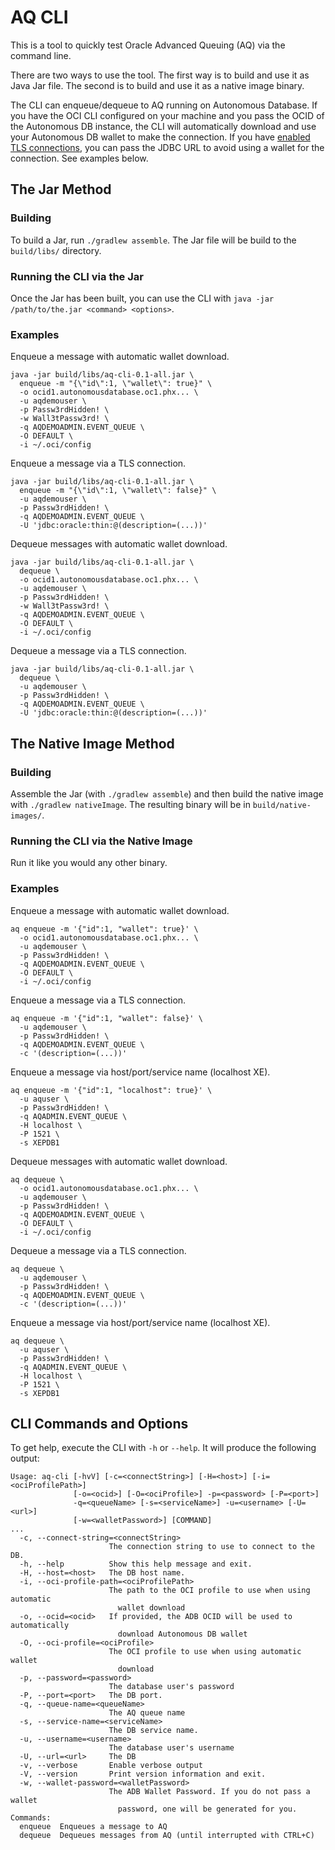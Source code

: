 # AQ CLI

This is a tool to quickly test Oracle Advanced Queuing (AQ) via the command line.

There are two ways to use the tool. The first way is to build and use it as Java Jar file. The second is to build and use it as a native image binary.

The CLI can enqueue/dequeue to AQ running on Autonomous Database. If you have the OCI CLI configured on your machine and you pass the OCID of the Autonomous DB instance, the CLI will automatically download and use your Autonomous DB wallet to make the connection. If you have [enabled TLS connections](https://recursive.codes/blog/post/2026), you can pass the JDBC URL to avoid using a wallet for the connection. See examples below.

## The Jar Method

### Building

To build a Jar, run `./gradlew assemble`. The Jar file will be build to the `build/libs/` directory.

### Running the CLI via the Jar

Once the Jar has been built, you can use the CLI with `java -jar /path/to/the.jar <command> <options>`. 

### Examples

Enqueue a message with automatic wallet download.

```shell
java -jar build/libs/aq-cli-0.1-all.jar \
  enqueue -m "{\"id\":1, \"wallet\": true}" \
  -o ocid1.autonomousdatabase.oc1.phx... \
  -u aqdemouser \
  -p Passw3rdHidden! \
  -w Wall3tPassw3rd! \
  -q AQDEMOADMIN.EVENT_QUEUE \
  -O DEFAULT \
  -i ~/.oci/config 
```
Enqueue a message via a TLS connection.

```shell
java -jar build/libs/aq-cli-0.1-all.jar \
  enqueue -m "{\"id\":1, \"wallet\": false}" \
  -u aqdemouser \
  -p Passw3rdHidden! \
  -q AQDEMOADMIN.EVENT_QUEUE \
  -U 'jdbc:oracle:thin:@(description=(...))'
```

Dequeue messages with automatic wallet download.

```shell
java -jar build/libs/aq-cli-0.1-all.jar \
  dequeue \
  -o ocid1.autonomousdatabase.oc1.phx... \
  -u aqdemouser \
  -p Passw3rdHidden! \
  -w Wall3tPassw3rd! \
  -q AQDEMOADMIN.EVENT_QUEUE \
  -O DEFAULT \
  -i ~/.oci/config 
```
Dequeue a message via a TLS connection.

```shell
java -jar build/libs/aq-cli-0.1-all.jar \
  dequeue \
  -u aqdemouser \
  -p Passw3rdHidden! \
  -q AQDEMOADMIN.EVENT_QUEUE \
  -U 'jdbc:oracle:thin:@(description=(...))'
```

## The Native Image Method

### Building

Assemble the Jar (with `./gradlew assemble`) and then build the native image with `./gradlew nativeImage`. The resulting binary will be in `build/native-images/`.

### Running the CLI via the Native Image

Run it like you would any other binary.

### Examples

Enqueue a message with automatic wallet download.

```shell
aq enqueue -m '{"id":1, "wallet": true}' \
  -o ocid1.autonomousdatabase.oc1.phx... \
  -u aqdemouser \
  -p Passw3rdHidden! \
  -q AQDEMOADMIN.EVENT_QUEUE \
  -O DEFAULT \
  -i ~/.oci/config 
```
Enqueue a message via a TLS connection.

```shell
aq enqueue -m '{"id":1, "wallet": false}' \
  -u aqdemouser \
  -p Passw3rdHidden! \
  -q AQDEMOADMIN.EVENT_QUEUE \
  -c '(description=(...))'
```

Enqueue a message via host/port/service name (localhost XE).

```shell
aq enqueue -m '{"id":1, "localhost": true}' \
  -u aquser \
  -p Passw3rdHidden! \
  -q AQADMIN.EVENT_QUEUE \
  -H localhost \
  -P 1521 \
  -s XEPDB1
```

Dequeue messages with automatic wallet download.

```shell
aq dequeue \
  -o ocid1.autonomousdatabase.oc1.phx... \
  -u aqdemouser \
  -p Passw3rdHidden! \
  -q AQDEMOADMIN.EVENT_QUEUE \
  -O DEFAULT \
  -i ~/.oci/config 
```
Dequeue a message via a TLS connection.

```shell
aq dequeue \
  -u aqdemouser \
  -p Passw3rdHidden! \
  -q AQDEMOADMIN.EVENT_QUEUE \
  -c '(description=(...))'
```

Enqueue a message via host/port/service name (localhost XE).

```shell
aq dequeue \
  -u aquser \
  -p Passw3rdHidden! \
  -q AQADMIN.EVENT_QUEUE \
  -H localhost \
  -P 1521 \
  -s XEPDB1
```

## CLI Commands and Options

To get help, execute the CLI with `-h` or `--help`. It will produce the following output:

```shell
Usage: aq-cli [-hvV] [-c=<connectString>] [-H=<host>] [-i=<ociProfilePath>]
              [-o=<ocid>] [-O=<ociProfile>] -p=<password> [-P=<port>]
              -q=<queueName> [-s=<serviceName>] -u=<username> [-U=<url>]
              [-w=<walletPassword>] [COMMAND]
...
  -c, --connect-string=<connectString>
                      The connection string to use to connect to the DB.
  -h, --help          Show this help message and exit.
  -H, --host=<host>   The DB host name.
  -i, --oci-profile-path=<ociProfilePath>
                      The path to the OCI profile to use when using automatic
                        wallet download
  -o, --ocid=<ocid>   If provided, the ADB OCID will be used to automatically
                        download Autonomous DB wallet
  -O, --oci-profile=<ociProfile>
                      The OCI profile to use when using automatic wallet
                        download
  -p, --password=<password>
                      The database user's password
  -P, --port=<port>   The DB port.
  -q, --queue-name=<queueName>
                      The AQ queue name
  -s, --service-name=<serviceName>
                      The DB service name.
  -u, --username=<username>
                      The database user's username
  -U, --url=<url>     The DB
  -v, --verbose       Enable verbose output
  -V, --version       Print version information and exit.
  -w, --wallet-password=<walletPassword>
                      The ADB Wallet Password. If you do not pass a wallet
                        password, one will be generated for you.
Commands:
  enqueue  Enqueues a message to AQ
  dequeue  Dequeues messages from AQ (until interrupted with CTRL+C)
```